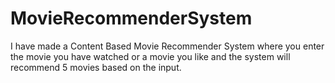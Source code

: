 # MovieRecommenderSystem
I have made a Content Based Movie Recommender System where you enter the movie you have watched or a movie you like and the system will recommend 5 movies based on the input.
